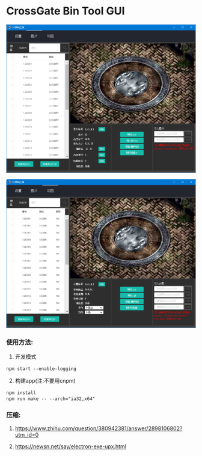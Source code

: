 # CrossGate Bin Tool GUI
![图片](./res/images/UI_02.jpg)

![图片](./res/images/UI_03.jpg)

### 使用方法:

1. 开发模式
```
npm start --enable-logging
```

2. 构建app(注:不要用cnpm)
```
npm install
npm run make -- --arch="ia32,x64"
```

### 压缩:
1. https://www.zhihu.com/question/380942381/answer/2898106802?utm_id=0

2. https://newsn.net/say/electron-exe-upx.html